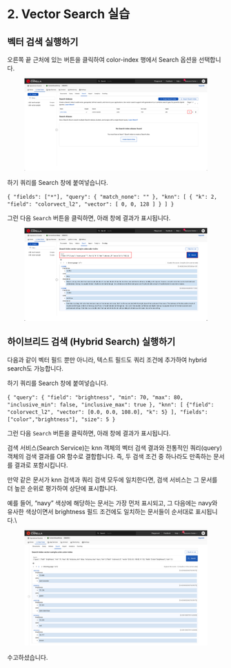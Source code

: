 # 2. Vector Search 실습

## 벡터 검색 실행하기

오른쪽 끝 근처에 있는 버튼을 클릭하여 color-index 행에서 Search 옵션을 선택합니다.

<figure><img src="../.gitbook/assets/image (1) (1) (1).png" alt=""><figcaption></figcaption></figure>



하기 쿼리를 Search 창에 붙여넣습니다.

`{ "fields": ["*"], "query": { "match_none": "" }, "knn": [ { "k": 2, "field": "colorvect_l2", "vector": [ 0, 0, 128 ] } ] }`



그런 다음 `Search` 버튼을 클릭하면, 아래 창에 결과가 표시됩니다.

<figure><img src="../.gitbook/assets/image (1) (1) (1) (1).png" alt=""><figcaption></figcaption></figure>





## 하이브리드 검색 (Hybrid Search) 실행하기

다음과 같이 벡터 필드 뿐만 아니라, 텍스트 필드도 쿼리 조건에 추가하여 hybrid search도 가능합니다.

하기 쿼리를 Search 창에 붙여넣습니다.



`{ "query": { "field": "brightness", "min": 70, "max": 80, "inclusive_min": false, "inclusive_max": true }, "knn": [ {"field": "colorvect_l2", "vector": [0.0, 0.0, 108.0], "k": 5} ], "fields": ["color","brightness"], "size": 5 }`



그런 다음 `Search` 버튼을 클릭하면, 아래 창에 결과가 표시됩니다.

검색 서비스(Search Service)는 knn 객체의 벡터 검색 결과와 전통적인 쿼리(query) 객체의 검색 결과를 OR 함수로 결합합니다.  즉, 두 검색 조건 중 하나라도 만족하는 문서를 결과로 포함시킵니다.

만약 같은 문서가 knn 검색과 쿼리 검색 모두에 일치한다면, 검색 서비스는 그 문서를 더 높은 순위로 평가하여 상단에 표시합니다.

예를 들어, “navy” 색상에 해당하는 문서는 가장 먼저 표시되고, 그 다음에는 navy와 유사한 색상이면서 brightness 필드 조건에도 일치하는 문서들이 순서대로 표시됩니다.\


<figure><img src="../.gitbook/assets/image (2) (1).png" alt=""><figcaption></figcaption></figure>



수고하셨습니다.





